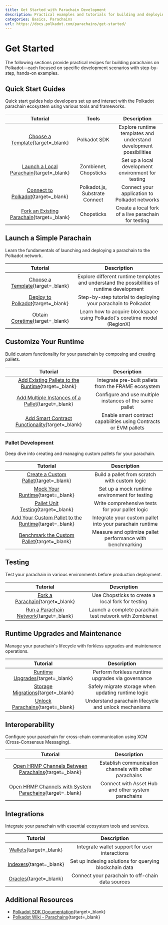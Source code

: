 ```yaml
---
title: Get Started with Parachain Development
description: Practical examples and tutorials for building and deploying Polkadot parachains, covering everything from launch to customization and cross-chain messaging.
categories: Basics, Parachains
url: https://docs.polkadot.com/parachains/get-started/
---
```


# Get Started

The following sections provide practical recipes for building parachains on Polkadot—each focused on specific development scenarios with step-by-step, hands-on examples.

## Quick Start Guides

Quick start guides help developers set up and interact with the Polkadot parachain ecosystem using various tools and frameworks.

|                                          Tutorial                                          |             Tools              |                            Description                             |
|:------------------------------------------------------------------------------------------:|:------------------------------:|:------------------------------------------------------------------:|
|   [Choose a Template](/parachains/launch-a-parachain/choose-a-template/){target=\_blank}   |          Polkadot SDK          | Explore runtime templates and understand development possibilities |
|  [Launch a Local Parachain](/parachains/testing/run-a-parachain-network/){target=\_blank}  |     Zombienet, Chopsticks      |         Set up a local development environment for testing         |
| [Connect to Polkadot](/chain-interactions/query-on-chain-data/query-sdks/){target=\_blank} | Polkadot.js, Substrate Connect |           Connect your application to Polkadot networks            |
|    [Fork an Existing Parachain](/parachains/testing/fork-a-parachain/){target=\_blank}     |           Chopsticks           |        Create a local fork of a live parachain for testing         |

## Launch a Simple Parachain

Learn the fundamentals of launching and deploying a parachain to the Polkadot network.

|                                         Tutorial                                         |                                         Description                                         |
|:----------------------------------------------------------------------------------------:|:-------------------------------------------------------------------------------------------:|
|  [Choose a Template](/parachains/launch-a-parachain/choose-a-template/){target=\_blank}  | Explore different runtime templates and understand the possibilities of runtime development |
| [Deploy to Polkadot](/parachains/launch-a-parachain/deploy-to-polkadot/){target=\_blank} |                Step-by-step tutorial to deploying your parachain to Polkadot                |
|    [Obtain Coretime](/parachains/launch-a-parachain/obtain-coretime/){target=\_blank}    |          Learn how to acquire blockspace using Polkadot's coretime model (RegionX)          |

## Customize Your Runtime

Build custom functionality for your parachain by composing and creating pallets.

|                                                      Tutorial                                                       |                            Description                            |
|:-------------------------------------------------------------------------------------------------------------------:|:-----------------------------------------------------------------:|
|     [Add Existing Pallets to the Runtime](/parachains/customize-runtime/add-existing-pallets/){target=\_blank}      |       Integrate pre-built pallets from the FRAME ecosystem        |
|      [Add Multiple Instances of a Pallet](/parachains/customize-runtime/add-pallet-instances/){target=\_blank}      |      Configure and use multiple instances of the same pallet      |
| [Add Smart Contract Functionality](/parachains/customize-runtime/add-smart-contract-functionality/){target=\_blank} | Enable smart contract capabilities using Contracts or EVM pallets |

### Pallet Development

Deep dive into creating and managing custom pallets for your parachain.

|                                                             Tutorial                                                             |                        Description                        |
|:--------------------------------------------------------------------------------------------------------------------------------:|:---------------------------------------------------------:|
|           [Create a Custom Pallet](/parachains/customize-runtime/pallet-development/create-a-pallet/){target=\_blank}            |       Build a pallet from scratch with custom logic       |
|               [Mock Your Runtime](/parachains/customize-runtime/pallet-development/mock-runtime/){target=\_blank}                |       Set up a mock runtime environment for testing       |
|             [Pallet Unit Testing](/parachains/customize-runtime/pallet-development/pallet-testing/){target=\_blank}              |      Write comprehensive tests for your pallet logic      |
| [Add Your Custom Pallet to the Runtime](/parachains/customize-runtime/pallet-development/add-pallet-to-runtime/){target=\_blank} | Integrate your custom pallet into your parachain runtime  |
|        [Benchmark the Custom Pallet](/parachains/customize-runtime/pallet-development/benchmark-pallet/){target=\_blank}         | Measure and optimize pallet performance with benchmarking |

## Testing

Test your parachain in various environments before production deployment.

|                                        Tutorial                                         |                       Description                       |
|:---------------------------------------------------------------------------------------:|:-------------------------------------------------------:|
|        [Fork a Parachain](/parachains/testing/fork-a-parachain/){target=\_blank}        |    Use Chopsticks to create a local fork for testing    |
| [Run a Parachain Network](/parachains/testing/run-a-parachain-network/){target=\_blank} | Launch a complete parachain test network with Zombienet |

## Runtime Upgrades and Maintenance

Manage your parachain's lifecycle with forkless upgrades and maintenance operations.

|                                         Tutorial                                          |                     Description                      |
|:-----------------------------------------------------------------------------------------:|:----------------------------------------------------:|
|   [Runtime Upgrades](/parachains/runtime-maintenance/runtime-upgrades/){target=\_blank}   |   Perform forkless runtime upgrades via governance   |
| [Storage Migrations](/parachains/runtime-maintenance/storage-migrations/){target=\_blank} |  Safely migrate storage when updating runtime logic  |
|  [Unlock Parachains](/parachains/runtime-maintenance/unlock-parachains/){target=\_blank}  | Understand parachain lifecycle and unlock mechanisms |

## Interoperability

Configure your parachain for cross-chain communication using XCM (Cross-Consensus Messaging).

|                                                          Tutorial                                                          |                      Description                       |
|:--------------------------------------------------------------------------------------------------------------------------:|:------------------------------------------------------:|
|     [Open HRMP Channels Between Parachains](/parachains/interoperability/channels-between-parachains/){target=\_blank}     | Establish communication channels with other parachains |
| [Open HRMP Channels with System Parachains](/parachains/interoperability/channels-with-system-parachains/){target=\_blank} |   Connect with Asset Hub and other system parachains   |

## Integrations

Integrate your parachain with essential ecosystem tools and services.

|                            Tutorial                            |                      Description                       |
|:--------------------------------------------------------------:|:------------------------------------------------------:|
|  [Wallets](/parachains/integrations/wallets/){target=\_blank}  |     Integrate wallet support for user interactions     |
| [Indexers](/parachains/integrations/indexers/){target=\_blank} | Set up indexing solutions for querying blockchain data |
|  [Oracles](/parachains/integrations/oracles/){target=\_blank}  |    Connect your parachain to off-chain data sources    |

## Additional Resources

- [Polkadot SDK Documentation](https://paritytech.github.io/polkadot-sdk/master/polkadot_sdk_docs/polkadot_sdk/index.html){target=\_blank}
- [Polkadot Wiki - Parachains](https://wiki.polkadot.network/docs/learn-parachains/){target=\_blank}
